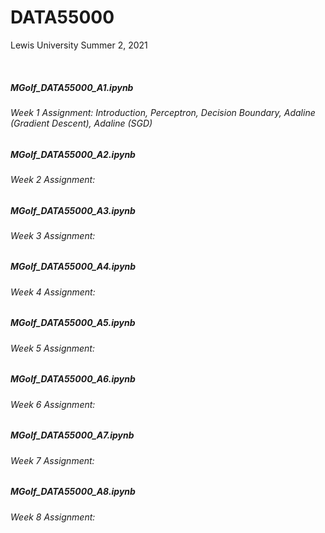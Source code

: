 # DATA55000
Lewis University Summer 2, 2021

<br />

##### MGolf_DATA55000_A1.ipynb 
###### Week 1 Assignment: Introduction, Perceptron, Decision Boundary, Adaline (Gradient Descent), Adaline (SGD)
##### MGolf_DATA55000_A2.ipynb 
###### Week 2 Assignment:
##### MGolf_DATA55000_A3.ipynb 
###### Week 3 Assignment:
##### MGolf_DATA55000_A4.ipynb 
###### Week 4 Assignment:
##### MGolf_DATA55000_A5.ipynb 
###### Week 5 Assignment:
##### MGolf_DATA55000_A6.ipynb 
###### Week 6 Assignment:
##### MGolf_DATA55000_A7.ipynb 
###### Week 7 Assignment:
##### MGolf_DATA55000_A8.ipynb 
###### Week 8 Assignment:

<br />
